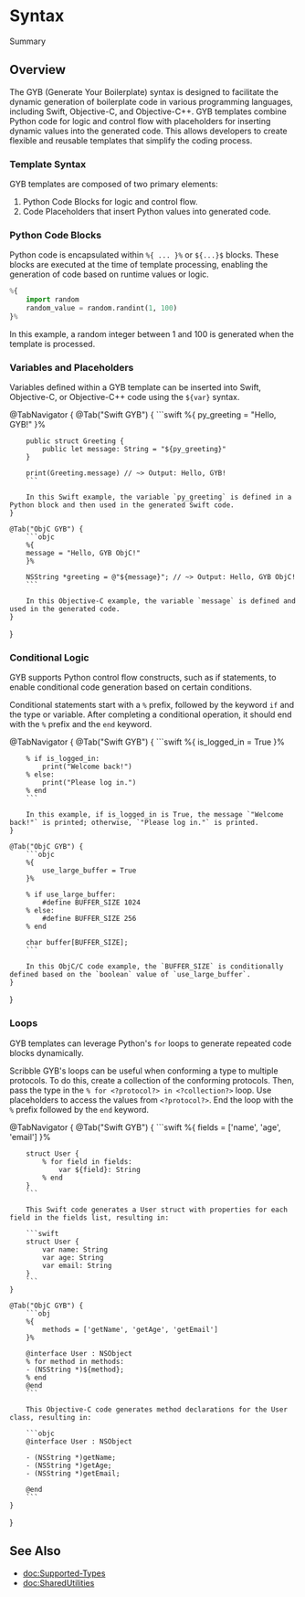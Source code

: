 # Syntax

<!--@START_MENU_TOKEN@-->Summary<!--@END_MENU_TOKEN@-->

## Overview

The GYB (Generate Your Boilerplate) syntax is designed to facilitate the dynamic generation of boilerplate code in various programming languages, including Swift, Objective-C, and Objective-C++. GYB templates combine Python code for logic and control flow with placeholders for inserting dynamic values into the generated code. This allows developers to create flexible and reusable templates that simplify the coding process.

### Template Syntax

GYB templates are composed of two primary elements:

1. Python Code Blocks for logic and control flow.
2. Code Placeholders that insert Python values into generated code.

### Python Code Blocks

Python code is encapsulated within `%{ ... }%` or `${...}$` blocks. These blocks are executed at the time of template processing, enabling the generation of code based on runtime values or logic.

```py
%{
    import random
    random_value = random.randint(1, 100)
}%
```

In this example, a random integer between 1 and 100 is generated when the template is processed.

### Variables and Placeholders

Variables defined within a GYB template can be inserted into Swift, Objective-C, or Objective-C++ code using the `${var}` syntax.

@TabNavigator {
    @Tab("Swift GYB") {
        ```swift
        %{
            py_greeting = "Hello, GYB!"
        }%

        public struct Greeting {
            public let message: String = "${py_greeting}"
        }

        print(Greeting.message) // ~> Output: Hello, GYB!
        ```

        In this Swift example, the variable `py_greeting` is defined in a Python block and then used in the generated Swift code.
    }
    
    @Tab("ObjC GYB") {
        ```objc
        %{
        message = "Hello, GYB ObjC!"
        }%
        
        NSString *greeting = @"${message}"; // ~> Output: Hello, GYB ObjC!
        ```
        
        In this Objective-C example, the variable `message` is defined and used in the generated code.
    }
}
        
### Conditional Logic
        
GYB supports Python control flow constructs, such as if statements, to enable conditional code generation based on certain conditions. 

Conditional statements start with a `%` prefix, followed by the keyword `if` and the type or variable. After completing a conditional operation, it should end with the `%` prefix and the `end` keyword.

@TabNavigator {
    @Tab("Swift GYB") {
        ```swift
        %{
            is_logged_in = True
        }%
                
        % if is_logged_in:
            print("Welcome back!")
        % else:
            print("Please log in.")
        % end
        ```
                
        In this example, if is_logged_in is True, the message `"Welcome back!"` is printed; otherwise, `"Please log in."` is printed.
    }
    
    @Tab("ObjC GYB") {
        ```objc
        %{
            use_large_buffer = True
        }%
        
        % if use_large_buffer:
            #define BUFFER_SIZE 1024
        % else:
            #define BUFFER_SIZE 256
        % end
        
        char buffer[BUFFER_SIZE];
        ```
        
        In this ObjC/C code example, the `BUFFER_SIZE` is conditionally defined based on the `boolean` value of `use_large_buffer`.
    }
}
        
### Loops
        
GYB templates can leverage Python's `for` loops to generate repeated code blocks dynamically.
        
Scribble GYB's loops can be useful when conforming a type to multiple protocols. To do this, create a collection of the conforming protocols. Then, pass the type in the `% for <?protocol?> in <?collection?>` loop. Use placeholders to access the values from `<?protocol?>`. End the loop with the `%` prefix followed by the `end` keyword.

@TabNavigator {
    @Tab("Swift GYB") {
        ```swift
        %{
            fields = ['name', 'age', 'email']
        }%
                
        struct User {
            % for field in fields:
                var ${field}: String
            % end
        }
        ```
                
        This Swift code generates a User struct with properties for each field in the fields list, resulting in:

        ```swift
        struct User {
            var name: String
            var age: String
            var email: String
        }
        ```
    }
    
    @Tab("ObjC GYB") {
        ```obj
        %{
            methods = ['getName', 'getAge', 'getEmail']
        }%

        @interface User : NSObject
        % for method in methods:
        - (NSString *)${method};
        % end
        @end
        ```

        This Objective-C code generates method declarations for the User class, resulting in:

        ```objc
        @interface User : NSObject

        - (NSString *)getName;
        - (NSString *)getAge;
        - (NSString *)getEmail;

        @end
        ```
    }
}


## See Also

- <doc:Supported-Types>
- <doc:SharedUtilities>
